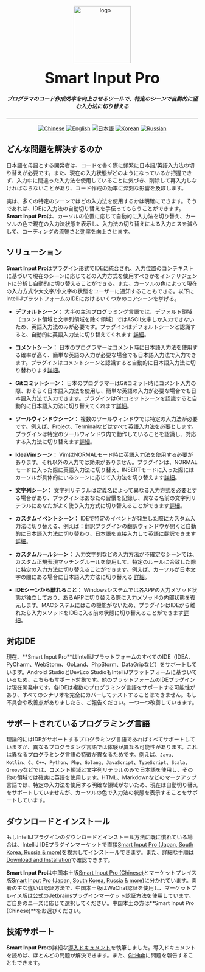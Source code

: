 <p align="center">
	<img alt="logo" src="https://smart-input.oss-cn-hangzhou.aliyuncs.com/logo/smartinputprologo.png" width="150" height="150">
</p>
<h1 align="center" style="margin: 10px 0 10px; font-weight: bold; font-size: 40px">Smart Input Pro​</h1>
<h5 align="center">プログラマのコード作成効率を向上させるツールで、特定のシーンで自動的に望む入力法に切り替える</h5>


---

<div align="center">
	
  [![Chinese](https://img.shields.io/badge/语言-中文-blue)](https://github.com/xiaolvpuzi/SmartInputPro/blob/main/README_zh.md)
  [![English](https://img.shields.io/badge/Language-English-red)](https://github.com/xiaolvpuzi/SmartInputPro/blob/main/README.md)
  [![日本語](https://img.shields.io/badge/言語-日本語-green)](https://github.com/xiaolvpuzi/SmartInputPro/blob/main/README_ja.md)
  [![Korean](https://img.shields.io/badge/언어-한국어-purple)](https://github.com/xiaolvpuzi/SmartInputPro/blob/main/README_ko.md)
  [![Russian](https://img.shields.io/badge/Язык-Русский-orange)](https://github.com/xiaolvpuzi/SmartInputPro/blob/main/README_ru.md)
  
</div>


## どんな問題を解決するのか

日本語を母語とする開発者は、コードを書く際に頻繁に日本語/英語入力法の切り替えが必要です。また、現在の入力状態がどのようになっているか把握できず、入力中に間違った入力法を使用していることに気づき、削除して再入力しなければならないことがあり、コード作成の効率に深刻な影響を及ぼします。

実は、多くの特定のシーンではどの入力法を使用するかは明確にできます。そうであれば、IDEに入力法の自動切り替えを手伝ってもらうことができます。**Smart Input Pro**は、カーソルの位置に応じて自動的に入力法を切り替え、カーソルの色で現在の入力法状態を表示し、入力法の切り替えによる入力ミスを減らして、コーディングの流暢さと効率を向上させます。

## ソリューション

**Smart Input Pro**はプラグイン形式でIDEに統合され、入力位置のコンテキストに基づいて現在のシーンに応じてどの入力方式を使用すべきかをインテリジェントに分析し自動的に切り替えることができる。また、カーソルの色によって現在の入力方式や大文字/小文字の状態をユーザーに通知することもできる。以下にIntelliJプラットフォームのIDEにおけるいくつかのコアシーンを挙げる。

- **デフォルトシーン：** 大半の主流プログラミング言語では、デフォルト領域（コメント領域と文字列領域を除く領域）ではASCII文字しか入力できないため、英語入力法のみが必要です。プラグインはデフォルトシーンと認識すると、自動的に英語入力法に切り替えてくれます [詳細](https://xiaolvpuzi.cn/docs/smart-input-pro-doc.html#/ja/scene/default)。

- **コメントシーン：** 日本のプログラマーはコメント時に日本語入力法を使用する確率が高く、簡単な英語の入力が必要な場合でも日本語入力法で入力できます。プラグインはコメントシーンと認識すると自動的に日本語入力法に切り替わります[詳細](https://xiaolvpuzi.cn/docs/smart-input-pro-doc.html#/ja/scene/comment)。

- **Gitコミットシーン：** 日本のプログラマーはGitコミット時にコメント入力の際、おそらく日本語入力法を使用し、簡単な英語の入力が必要な場合でも日本語入力法で入力できます。プラグインはGitコミットシーンを認識すると自動的に日本語入力法に切り替えてくれます[詳細](https://xiaolvpuzi.cn/docs/smart-input-pro-doc.html#/ja/scene/commit)。

- **ツールウィンドウシーン：** 複数のツールウィンドウでは特定の入力法が必要です。例えば、Project、Terminalなどはすべて英語入力法を必要とします。プラグインは特定のツールウィンドウ内で動作していることを認識し、対応する入力法に切り替えます[詳細](https://xiaolvpuzi.cn/docs/smart-input-pro-doc.html#/ja/scene/toolwindow)。

- **IdeaVimシーン：** VimはNORMALモード時に英語入力法を使用する必要があります。それ以外の入力では効果がありません。プラグインは、NORMALモードに入った際に英語入力法に切り替え、INSERTモードに入った際にはカーソルが具体的にいるシーンに応じて入力法を切り替えます[詳細](https://xiaolvpuzi.cn/docs/smart-input-pro-doc.html#/ja/scene/idea-vim)。

- **文字列シーン：** 文字列リテラルは定義名によって異なる入力方式を必要とする場合があり、プラグインはあなたの習慣を記録し、異なる名前の文字列リテラルにあなたがよく使う入力方式に切り替えることができます[詳細](https://xiaolvpuzi.cn/docs/smart-input-pro-doc.html#/ja/scene/string)。

- **カスタムイベントシーン：** IDEで特定のイベントが発生した際にカスタム入力法に切り替える、例えば：翻訳プラグインの翻訳ウィンドウが開くと自動的に日本語入力法に切り替わり、日本語を直接入力して英語に翻訳できます [詳細](https://xiaolvpuzi.cn/docs/smart-input-pro-doc.html#/ja/scene/event)。

- **カスタムルールシーン：** 入力文字列などの入力方法が不確定なシーンでは、カスタム正規表現マッチングルールを使用して、特定のルールに合致した際に特定の入力方法に切り替えることができます。例えば、カーソルが日本文字の間にある場合に日本語入力方法に切り替える [詳細](https://xiaolvpuzi.cn/docs/smart-input-pro-doc.html#/ja/scene/regular)。

- **IDEシーンから離れること：** Windowsシステムでは各APPの入力メソッド状態が独立しており、あるAPPに切り替える際に入力メソッドの内部状態を復元します。MACシステムにはこの機能がないため、プラグインはIDEから離れたら入力メソッドをIDEに入る前の状態に切り替えることができます[詳細](https://xiaolvpuzi.cn/docs/smart-input-pro-doc.html#/ja/scene/leave)。

## 対応IDE

現在、**Smart Input Pro​**はIntelliJプラットフォームのすべてのIDE（IDEA、PyCharm、WebStorm、GoLand、PhpStorm、DataGripなど）をサポートしています。Android StudioとDevEco StudioもIntelliJプラットフォームに基づいているため、こちらもサポート対象です。他のプラットフォームのIDEプラグインは現在開発中です。各IDEは複数のプログラミング言語をサポートする可能性があり、すべてのシナリオを完全にカバーしてテストすることはできません。もし不具合や改善点がありましたら、ご報告ください。一つ一つ改善していきます。

## サポートされているプログラミング言語

理論的にはIDEがサポートするプログラミング言語であればすべてサポートしていますが、異なるプログラミング言語では体験が異なる可能性があります。これは異なるプログラミング言語の特徴が異なるためです。例えば、`Java`、`Kotlin`、`C`、`C++`、`Python`、`Php`、`Golang`、`JavaScript`、`TypeScript`、`Scala`、`Groovy`などでは、コメント領域と文字列リテラルのみで日本語を使用し、その他の領域では確実に英語を使用します。HTML、Markdownなどのマークアップ言語では、特定の入力法を使用する明確な領域がないため、現在は自動切り替えをサポートしていませんが、カーソルの色で入力法の状態を表示することをサポートしています。

## ダウンロードとインストール

もしIntelliJプラグインのダウンロードとインストール方法に既に慣れている場合は、IntelliJ IDEプラグインマーケットで直接[Smart Input Pro (Japan, South Korea, Russia & more)](https://plugins.jetbrains.com/plugin/25751-smart-input-pro-japan-south-korea-russia--more-)を検索してインストールできます。また、詳細な手順は[Download and Installation](https://xiaolvpuzi.cn/docs/smart-input-pro-doc.html#/ja/start/download)で確認できます。

**Smart Input Pro**は中国本土版[Smart Input Pro (Chinese)](https://plugins.jetbrains.com/plugin/25280)とマーケットプレイス版[Smart Input Pro (Japan, South Korea, Russia & more)](https://plugins.jetbrains.com/plugin/25751-smart-input-pro-japan-south-korea-russia--more-)に分かれています。両者の主な違いは認証方法で、中国本土版はWeChat認証を使用し、マーケットプレイス版は公式のJetbrainsプラグインマーケット認証方法を使用しています。ご自身のニーズに応じて選択してください。中国本土の方は**Smart Input Pro (Chinese)**をお選びください。

## 技術サポート

**Smart Input Pro**の詳細な[導入ドキュメント](https://xiaolvpuzi.cn/docs/smart-input-pro-doc.html#/ja)を執筆しました。導入ドキュメントを読めば、ほとんどの問題が解決できます。また、[GitHub](https://github.com/SmartInput/SmartInput/issues)に問題を報告することもできます。
